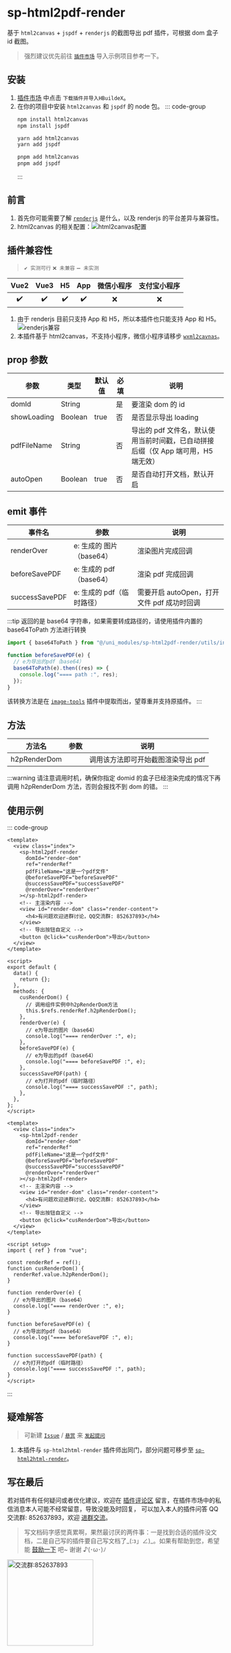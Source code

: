 # sp-html2pdf-render

基于 `html2canvas` + `jspdf` + `renderjs` 的截图导出 pdf 插件，可根据 dom 盒子 id 截图。

> 强烈建议优先前往 [`插件市场`](https://ext.dcloud.net.cn/plugin?id=15087) 导入示例项目参考一下。

## 安装

1. [插件市场](https://ext.dcloud.net.cn/plugin?id=15087) 中点击 `下载插件并导入HBuildeX`。
2. 在你的项目中安装 `html2canvas` 和 `jspdf` 的 node 包。
   ::: code-group
   ```bash [npm]
   npm install html2canvas
   npm install jspdf
   ```
   ```bash [yarn]
   yarn add html2canvas
   yarn add jspdf
   ```
   ```bash [pnpm]
   pnpm add html2canvas
   pnpm add jspdf
   ```
   :::

## 前言

1. 首先你可能需要了解 [`renderjs`](https://uniapp.dcloud.net.cn/tutorial/renderjs.html#renderjs) 是什么，以及 renderjs 的平台差异与兼容性。
2. html2canvas 的相关配置：![html2canvas配置](image-1.png)

## 插件兼容性

> `✔️ 实测可行` `❌ 未兼容` `➖ 未实测`

| Vue2 | Vue3 | H5  | App | 微信小程序 | 支付宝小程序 |
| :--: | :--: | :-: | :-: | :--------: | :----------: |
|  ✔️  |  ✔️  | ✔️  | ✔️  |     ❌     |      ❌      |

1. 由于 renderjs 目前只支持 App 和 H5，所以本插件也只能支持 App 和 H5。
   ![renderjs兼容](image.png)
2. 本插件基于 html2canvas，不支持小程序，微信小程序请移步 [`wxml2cavnas`](https://developers.weixin.qq.com/community/develop/article/doc/000040894e4360456ff7654be56013)。

## prop 参数

| 参数        | 类型    | 默认值 | 必填 | 说明                                                                              |
| ----------- | ------- | ------ | ---- | --------------------------------------------------------------------------------- |
| domId       | String  |        | 是   | 要渲染 dom 的 id                                                                  |
| showLoading | Boolean | true   | 否   | 是否显示导出 loading                                                              |
| pdfFileName | String  |        | 否   | 导出的 pdf 文件名，默认使用当前时间戳，已自动拼接后缀（仅 App 端可用，H5 端无效） |
| autoOpen    | Boolean | true   | 否   | 是否自动打开文档，默认开启                                                        |

## emit 事件

| 事件名         | 参数                      | 说明                                       |
| -------------- | ------------------------- | ------------------------------------------ |
| renderOver     | e: 生成的 图片（base64）  | 渲染图片完成回调                           |
| beforeSavePDF  | e: 生成的 pdf（base64）   | 渲染 pdf 完成回调                          |
| successSavePDF | e: 生成的 pdf（临时路径） | 需要开启 autoOpen，打开文件 pdf 成功时回调 |

:::tip
返回的是 base64 字符串，如果需要转成路径的，请使用插件内置的 base64ToPath 方法进行转换

```javascript
import { base64ToPath } from "@/uni_modules/sp-html2pdf-render/utils/index.js";

function beforeSavePDF(e) {
  // e为导出的pdf（base64）
  base64ToPath(e).then((res) => {
    console.log("==== path :", res);
  });
}
```

该转换方法是在 [`image-tools`](https://ext.dcloud.net.cn/plugin?id=123) 插件中提取而出，望尊重并支持原插件。
:::

## 方法

| 方法名       | 参数 | 说明                               |
| ------------ | ---- | ---------------------------------- |
| h2pRenderDom |      | 调用该方法即可开始截图渲染导出 pdf |

:::warning
请注意调用时机，确保你指定 domid 的盒子已经渲染完成的情况下再调用 h2pRenderDom 方法，否则会报找不到 dom 的错。
:::

## 使用示例

::: code-group

```vue [vue2]
<template>
  <view class="index">
    <sp-html2pdf-render
      domId="render-dom"
      ref="renderRef"
      pdfFileName="这是一个pdf文件"
      @beforeSavePDF="beforeSavePDF"
      @successSavePDF="successSavePDF"
      @renderOver="renderOver"
    ></sp-html2pdf-render>
    <!-- 主渲染内容 -->
    <view id="render-dom" class="render-content">
      <h4>有问题欢迎进群讨论，QQ交流群: 852637893</h4>
    </view>
    <!-- 导出按钮自定义 -->
    <button @click="cusRenderDom">导出</button>
  </view>
</template>

<script>
export default {
  data() {
    return {};
  },
  methods: {
    cusRenderDom() {
      // 调用组件实例中h2pRenderDom方法
      this.$refs.renderRef.h2pRenderDom();
    },
    renderOver(e) {
      // e为导出的图片（base64）
      console.log("==== renderOver :", e);
    },
    beforeSavePDF(e) {
      // e为导出的pdf（base64）
      console.log("==== beforeSavePDF :", e);
    },
    successSavePDF(path) {
      // e为打开的pdf（临时路径）
      console.log("==== successSavePDF :", path);
    },
  },
};
</script>
```

```vue [vue3]
<template>
  <view class="index">
    <sp-html2pdf-render
      domId="render-dom"
      ref="renderRef"
      pdfFileName="这是一个pdf文件"
      @beforeSavePDF="beforeSavePDF"
      @successSavePDF="successSavePDF"
      @renderOver="renderOver"
    ></sp-html2pdf-render>
    <!-- 主渲染内容 -->
    <view id="render-dom" class="render-content">
      <h4>有问题欢迎进群讨论，QQ交流群: 852637893</h4>
    </view>
    <!-- 导出按钮自定义 -->
    <button @click="cusRenderDom">导出</button>
  </view>
</template>

<script setup>
import { ref } from "vue";

const renderRef = ref();
function cusRenderDom() {
  renderRef.value.h2pRenderDom();
}

function renderOver(e) {
  // e为导出的图片（base64）
  console.log("==== renderOver :", e);
}

function beforeSavePDF(e) {
  // e为导出的pdf（base64）
  console.log("==== beforeSavePDF :", e);
}

function successSavePDF(path) {
  // e为打开的pdf（临时路径）
  console.log("==== successSavePDF :", path);
}
</script>
```

:::

## 疑难解答

> 可新建 [`Issue`](https://gitee.com/Sonve/sv-app-docs/issues/new) / [`悬赏`](https://gitee.com/Sonve/sv-app-docs/reward_issues/new) 来 [`发起提问`](https://gitee.com/Sonve/sv-app-docs/issues)

1. 本插件与 `sp-html2html-render` 插件师出同门，部分问题可移步至 [`sp-html2html-render`](../sp-html2canvas-render/sp-html2canvas-render.md#疑难解答)。

## 写在最后

若对插件有任何疑问或者优化建议，欢迎在 [插件评论区](https://ext.dcloud.net.cn/plugin?id=15087#rating) 留言，在插件市场中的私信消息本人可能不经常留意，导致没能及时回复，
可以加入本人的插件问答 QQ 交流群: 852637893，欢迎 [进群交流](https://qm.qq.com/cgi-bin/qm/qr?k=HD9IXnUruOa5pplF1jAeQsLb9BNnP_DE&jump_from=webapi&authKey=tk61Q5la3EAprdYcUBD7v0PBly795OTcT4UT36XxqcG7pmhGRpE+yFlt75vQBWeY)。

> 写文档码字感觉真累啊，果然最讨厌的两件事：一是找到合适的插件没文档，二是自己写的插件要自己写文档了_(:з」∠)_。如果有帮助到您，希望能 [鼓励一下](../../donate/donate.md) 吧~ 谢谢 ♪(･ω･)ﾉ

<img width="200" src="https://mp-74bfcbac-6ba6-4f39-8513-8831390ff75a.cdn.bspapp.com/static/qqqun.jpg" alt="交流群:852637893"/>
